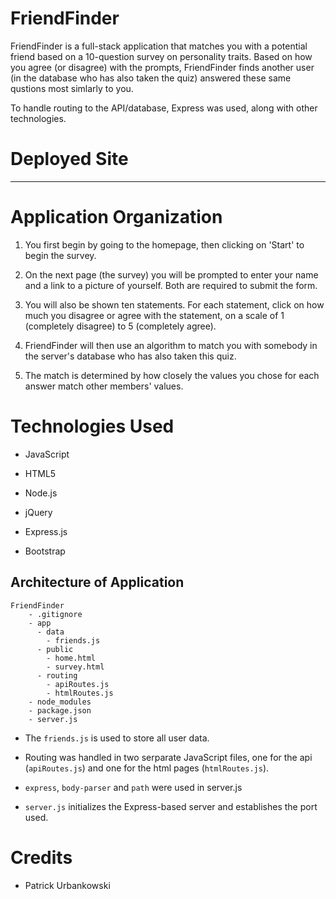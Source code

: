 # FriendFinder

FriendFinder is a full-stack application that matches you with a potential friend based on a 10-question survey on personality traits. Based on how you agree (or disagree) with the prompts, FriendFinder finds another user (in the database who has also taken the quiz) answered these same qustions most simlarly to you.

To handle routing to the API/database, Express was used, along with other technologies.

# Deployed Site

____

# Application Organization

1. You first begin by going to the homepage, then clicking on 'Start' to begin the survey.

2. On the next page (the survey) you will be prompted to enter your name and a link to a picture of yourself. Both are required to submit the form.

3. You will also be shown ten statements. For each statement, click on how much you disagree or agree with the statement, on a scale of 1 (completely disagree) to 5 (completely agree).

4. FriendFinder will then use an algorithm to match you with somebody in the server's database who has also taken this quiz.

5. The match is determined by how closely the values you chose for each answer match other members' values. 


# Technologies Used

* JavaScript

* HTML5

* Node.js

* jQuery

* Express.js

* Bootstrap

## Architecture of Application

```
FriendFinder
    - .gitignore
    - app
      - data
        - friends.js
      - public
        - home.html
        - survey.html
      - routing
        - apiRoutes.js
        - htmlRoutes.js
    - node_modules
    - package.json
    - server.js
```

* The `friends.js` is used to store all user data.

* Routing was handled in two serparate JavaScript files, one for the api (`apiRoutes.js`) and one for the html pages (`htmlRoutes.js`).

* `express`, `body-parser` and `path` were used in server.js

* `server.js` initializes the Express-based server and establishes the port used.



# Credits

* Patrick Urbankowski
